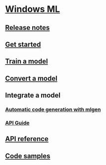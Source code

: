 # [Windows ML](index.md)
## [Release notes](release-notes.md)
## [Get started](get-started-uwp.md)
## [Train a model](train-model-custom-vision.md)
## [Convert a model](convert-model-winmltools.md)
## Integrate a model
### [Automatic code generation with mlgen](mlgen.md)
### [API Guide](winml-api-guide)
## [API reference](https://docs.microsoft.com/uwp/api/windows.ai.machinelearning)
## [Code samples](https://github.com/Microsoft/Windows-Machine-Learning/tree/RS5)